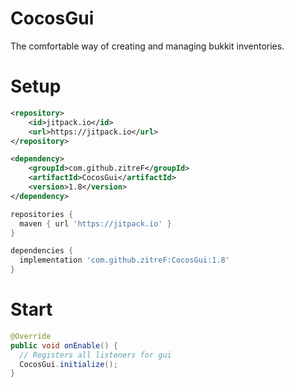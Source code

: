 # CocosGui
The comfortable way of creating and managing bukkit inventories.

# Setup
```xml
<repository>
    <id>jitpack.io</id>
    <url>https://jitpack.io</url>
</repository>

<dependency>
    <groupId>com.github.zitreF</groupId>
    <artifactId>CocosGui</artifactId>
    <version>1.8</version>
</dependency>
```


```gradle
repositories {
  maven { url 'https://jitpack.io' }
}

dependencies {
  implementation 'com.github.zitreF:CocosGui:1.8'
}
```

# Start
```java
@Override
public void onEnable() {
  // Registers all listeners for gui
  CocosGui.initialize();
}
```
